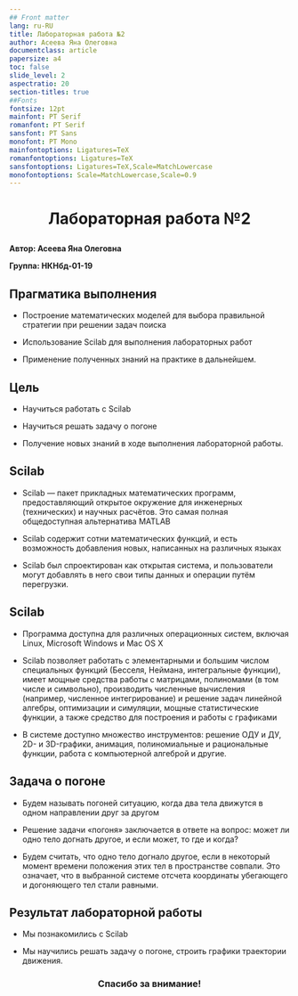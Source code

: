 ```yaml
---
## Front matter
lang: ru-RU
title: Лабораторная работа №2
author: Асеева Яна Олеговна
documentclass: article
papersize: a4
toc: false
slide_level: 2
aspectratio: 20
section-titles: true
##Fonts
fontsize: 12pt
mainfont: PT Serif
romanfont: PT Serif
sansfont: PT Sans
monofont: PT Mono
mainfontoptions: Ligatures=TeX
romanfontoptions: Ligatures=TeX
sansfontoptions: Ligatures=TeX,Scale=MatchLowercase
monofontoptions: Scale=MatchLowercase,Scale=0.9
---
```








# <p style="text-align: center;">Лабораторная работа №2</p>



**Автор: Асеева Яна Олеговна**

**Группа: НКНбд-01-19**

<div style="page-break-after: always;">

## Прагматика выполнения



- Построение математических моделей для выбора правильной стратегии при решении задач поиска

- Использование Scilab для выполнения лабораторных работ 

- Применение полученных знаний на практике в дальнейшем.</div>

  <div style="page-break-after: always;">

## Цель



- Научиться работать с Scilab

- Научиться решать задачу о погоне

- Получение новых знаний в ходе выполнения лабораторной работы.</div>

  <div style="page-break-after: always;">

## Scilab



- Scilab — пакет прикладных математических программ, предоставляющий открытое окружение для инженерных (технических) и научных расчётов. Это самая полная общедоступная альтернатива MATLAB

- Scilab содержит сотни математических функций, и есть возможность добавления новых, написанных на различных языках

- Scilab был спроектирован как открытая система, и пользователи могут добавлять в него свои типы данных и операции путём перегрузки.</div>

  <div style="page-break-after: always;">

## Scilab



- Программа доступна для различных операционных систем, включая Linux, Microsoft Windows и Mac OS X

- Scilab позволяет работать с элементарными и большим числом специальных функций (Бесселя, Неймана, интегральные функции), имеет мощные средства работы с матрицами, полиномами (в том числе и символьно), производить численные вычисления (например, численное интегрирование) и решение задач линейной алгебры, оптимизации и симуляции, мощные статистические функции, а также средство для построения и работы с графиками

- В системе доступно множество инструментов: решение ОДУ и ДУ, 2D- и 3D-графики, анимация, полиномиальные и рациональные функции, работа с компьютерной алгеброй и другие.</div>

  <div style="page-break-after: always;">

## Задача о погоне 


- Будем называть погоней ситуацию, когда два тела движутся в одном направлении друг за другом

- Решение задачи «погоня» заключается в ответе на вопрос: может ли одно тело догнать другое, и если может, то где и когда?

- Будем считать, что одно тело догнало другое, если в некоторый момент времени положения этих тел в пространстве совпали. Это означает, что в выбранной системе отсчета координаты убегающего и догоняющего тел стали равными.</div>

  <div style="page-break-after: always;">

## Результат лабораторной работы


- Мы познакомились с Scilab

- Мы научились решать задачу о погоне, строить графики траектории движения.</div>

  
  <div style="page-break-after: always;">
    
  
    
  
    
  
  
    ### <p style="text-align: center;">Спасибо за внимание!</p></div>